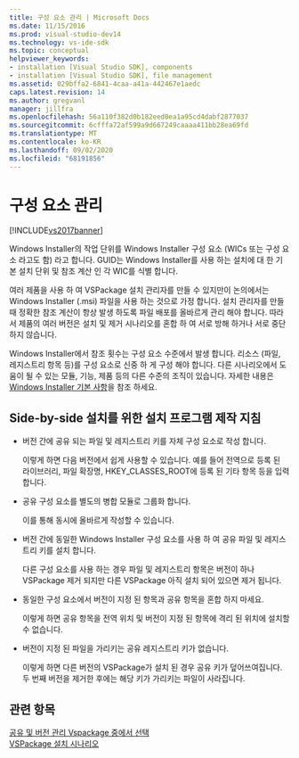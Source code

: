 ```yaml
---
title: 구성 요소 관리 | Microsoft Docs
ms.date: 11/15/2016
ms.prod: visual-studio-dev14
ms.technology: vs-ide-sdk
ms.topic: conceptual
helpviewer_keywords:
- installation [Visual Studio SDK], components
- installation [Visual Studio SDK], file management
ms.assetid: 029bffa2-6841-4caa-a41a-442467e1aedc
caps.latest.revision: 14
ms.author: gregvanl
manager: jillfra
ms.openlocfilehash: 56a110f382d0b182eed0ea1a95cd4dabf2877037
ms.sourcegitcommit: 6cfffa72af599a9d667249caaaa411bb28ea69fd
ms.translationtype: MT
ms.contentlocale: ko-KR
ms.lasthandoff: 09/02/2020
ms.locfileid: "68191856"
---
```

# <a name="component-management"></a>구성 요소 관리
[!INCLUDE[vs2017banner](../../includes/vs2017banner.md)]

Windows Installer의 작업 단위를 Windows Installer 구성 요소 (WICs 또는 구성 요소 라고도 함) 라고 합니다. GUID는 Windows Installer를 사용 하는 설치에 대 한 기본 설치 단위 및 참조 계산 인 각 WIC를 식별 합니다.  
  
 여러 제품을 사용 하 여 VSPackage 설치 관리자를 만들 수 있지만이 논의에서는 Windows Installer (.msi) 파일을 사용 하는 것으로 가정 합니다. 설치 관리자를 만들 때 정확한 참조 계산이 항상 발생 하도록 파일 배포를 올바르게 관리 해야 합니다. 따라서 제품의 여러 버전은 설치 및 제거 시나리오를 혼합 하 여 서로 방해 하거나 서로 중단 하지 않습니다.  
  
 Windows Installer에서 참조 횟수는 구성 요소 수준에서 발생 합니다. 리소스 (파일, 레지스트리 항목 등)를 구성 요소로 신중 하 게 구성 해야 합니다. 다른 시나리오에서 도움이 될 수 있는 모듈, 기능, 제품 등의 다른 수준의 조직이 있습니다. 자세한 내용은 [Windows Installer 기본 사항](../../extensibility/internals/windows-installer-basics.md)을 참조 하세요.  
  
## <a name="guidelines-of-authoring-setup-for-side-by-side-installation"></a>Side-by-side 설치를 위한 설치 프로그램 제작 지침  
  
- 버전 간에 공유 되는 파일 및 레지스트리 키를 자체 구성 요소로 작성 합니다.  
  
     이렇게 하면 다음 버전에서 쉽게 사용할 수 있습니다. 예를 들어 전역으로 등록 된 라이브러리, 파일 확장명, HKEY_CLASSES_ROOT에 등록 된 기타 항목 등을 입력 합니다.  
  
- 공유 구성 요소를 별도의 병합 모듈로 그룹화 합니다.  
  
     이를 통해 동시에 올바르게 작성할 수 있습니다.  
  
- 버전 간에 동일한 Windows Installer 구성 요소를 사용 하 여 공유 파일 및 레지스트리 키를 설치 합니다.  
  
     다른 구성 요소를 사용 하는 경우 파일 및 레지스트리 항목은 버전이 하나 VSPackage 제거 되지만 다른 VSPackage 아직 설치 되어 있으면 제거 됩니다.  
  
- 동일한 구성 요소에서 버전이 지정 된 항목과 공유 항목을 혼합 하지 마세요.  
  
     이렇게 하면 공유 항목을 전역 위치 및 버전이 지정 된 항목에 격리 된 위치에 설치할 수 없습니다.  
  
- 버전이 지정 된 파일을 가리키는 공유 레지스트리 키가 없습니다.  
  
     이렇게 하면 다른 버전의 VSPackage가 설치 된 경우 공유 키가 덮어쓰여집니다. 두 번째 버전을 제거한 후에는 해당 키가 가리키는 파일이 사라집니다.  
  
## <a name="see-also"></a>관련 항목  
 [공유 및 버전 관리 Vspackage 중에서 선택](../../extensibility/choosing-between-shared-and-versioned-vspackages.md)   
 [VSPackage 설치 시나리오](../../extensibility/internals/vspackage-setup-scenarios.md)
